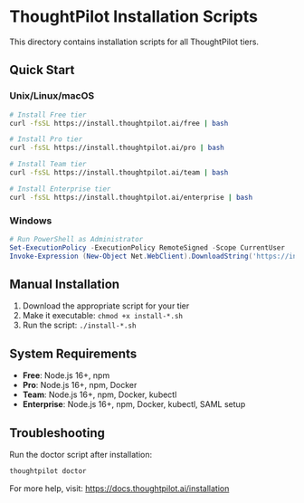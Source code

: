 # ThoughtPilot Installation Scripts

This directory contains installation scripts for all ThoughtPilot tiers.

## Quick Start

### Unix/Linux/macOS
```bash
# Install Free tier
curl -fsSL https://install.thoughtpilot.ai/free | bash

# Install Pro tier
curl -fsSL https://install.thoughtpilot.ai/pro | bash

# Install Team tier
curl -fsSL https://install.thoughtpilot.ai/team | bash

# Install Enterprise tier
curl -fsSL https://install.thoughtpilot.ai/enterprise | bash
```

### Windows
```powershell
# Run PowerShell as Administrator
Set-ExecutionPolicy -ExecutionPolicy RemoteSigned -Scope CurrentUser
Invoke-Expression (New-Object Net.WebClient).DownloadString('https://install.thoughtpilot.ai/windows')
```

## Manual Installation

1. Download the appropriate script for your tier
2. Make it executable: `chmod +x install-*.sh`
3. Run the script: `./install-*.sh`

## System Requirements

- **Free**: Node.js 16+, npm
- **Pro**: Node.js 16+, npm, Docker
- **Team**: Node.js 16+, npm, Docker, kubectl
- **Enterprise**: Node.js 16+, npm, Docker, kubectl, SAML setup

## Troubleshooting

Run the doctor script after installation:
```bash
thoughtpilot doctor
```

For more help, visit: https://docs.thoughtpilot.ai/installation 